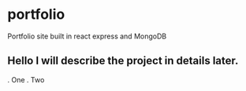 # portfolio

Portfolio site built in react express and MongoDB

## Hello I will describe the project in details later.

. One
. Two

